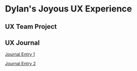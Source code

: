 # Dylan's Joyous UX Experience


## UX Team Project


## UX Journal
[Journal Entry 1](https://usabilityengineering.github.io/ux-portfolio-myothra7777/JournalEntry1)

[Journal Entry 2](https://usabilityengineering.github.io/ux-portfolio-myothra7777/JournalEntry2)
